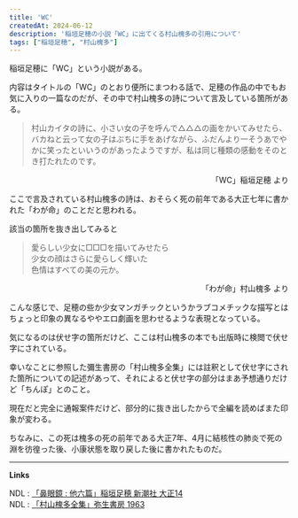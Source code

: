 ```yaml
---
title: 'WC'
createdAt: 2024-06-12
description: '稲垣足穂の小説「WC」に出てくる村山槐多の引用について'
tags: ["稲垣足穂", "村山槐多"]
---
```

稲垣足穂に「WC」という小説がある。

内容はタイトルの「WC」のとおり便所にまつわる話で、足穂の作品の中でもお気に入りの一篇なのだが、その中で村山槐多の詩について言及している箇所がある。

> 村山カイタの詩に、小さい女の子を呼んで△△△の画をかいてみせたら、バカねと云って女の子はぶちに手をあげながら、ふだんより一そうあでやかに笑ったといいうのがあったようですが、私は同じ種類の感動をそのとき打たれたのです。
<p style="text-align:right;">「WC」稲垣足穂 より</p>

ここで言及されている村山槐多の詩は、おそらく死の前年である大正七年に書かれた「わが命」のことだと思われる。

該当の箇所を抜き出してみると

> 愛らしい少女に□□□を描いてみせたら  
少女の顔はさらに愛らしく輝いた  
色情はすべての美の元か。
<p style="text-align:right;">「わが命」村山槐多 より</p>


こんな感じで、足穂の些か少女マンガチックというかラブコメチックな描写とはちょっと印象の異なるややエロ劇画を思わせるような表現となっている。

気になるのは伏せ字の箇所だけど、ここは村山槐多の本でも出版時に検閲で伏せ字にされている。

幸いなことに参照した彌生書房の「村山槐多全集」には註釈として伏せ字にされた箇所についての記述があって、それによると伏せ字の部分はまあ予想通りだけど「ちんぽ」とのこと。

現在だと完全に通報案件だけど、部分的に抜き出したからで全編を読めばまた印象が変わる。

ちなみに、この死は槐多の死の前年である大正7年、4月に結核性の肺炎で死の淵を彷徨った後、小康状態を取り戻した後に書かれたものだ。

---
**Links**

NDL : [「鼻眼鏡 : 他六篇」稲垣足穂 新潮社 大正14](https://dl.ndl.go.jp/pid/932980)  
NDL : [「村山槐多全集」弥生書房 1963](https://dl.ndl.go.jp/pid/1671757)